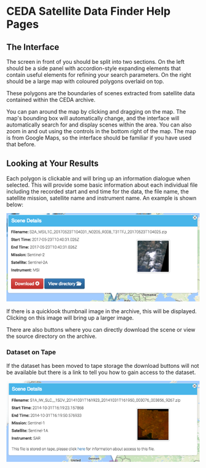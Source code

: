 CEDA Satellite Data Finder Help Pages
==============================

The Interface
-------------

The screen in front of you should be split into two sections. On the left
should be a side panel with accordion-style expanding elements that contain
useful elements for refining your search parameters. On the right should be a
large map with coloured polygons overlaid on top.

These polygons are the boundaries of scenes extracted from satellite data
contained within the CEDA archive.

You can pan around the map by clicking and dragging on the map. The map's
bounding box will automatically change, and the interface will automatically
search for and display scenes within the area. You can also zoom in and out
using the controls in the bottom right of the map. The map is from Google Maps, so
the interface should be familiar if you have used that before.


Looking at Your Results
-----------------------

Each polygon is clickable and will bring up an information dialogue when
selected. This will provide some basic information about each individual file
including the recorded start and end time for the data, the file name, the satellite mission,
satellite name and instrument name. An example is shown below:

![alt text][Infowindow Screenshot]

[Infowindow Screenshot]: ./images/InfowindowScreenshot.png "Infowindow Example"

If there is a quicklook thumbnail image in the archive, this will be displayed.
Clicking on this image will bring up a larger image.

There are also buttons where you can directly download the scene or view the source directory on the archive.

### Dataset on Tape

If the dataset has been moved to tape storage the download buttons will not be available 
but there is a link to tell you how to gain access to the dataset.

![alt text][DatasetOnTape Screenshot]

[DatasetOnTape Screenshot]: ./images/DatasetOnTapeScreenshot.png "Infowindow Example - Datset on Tape"